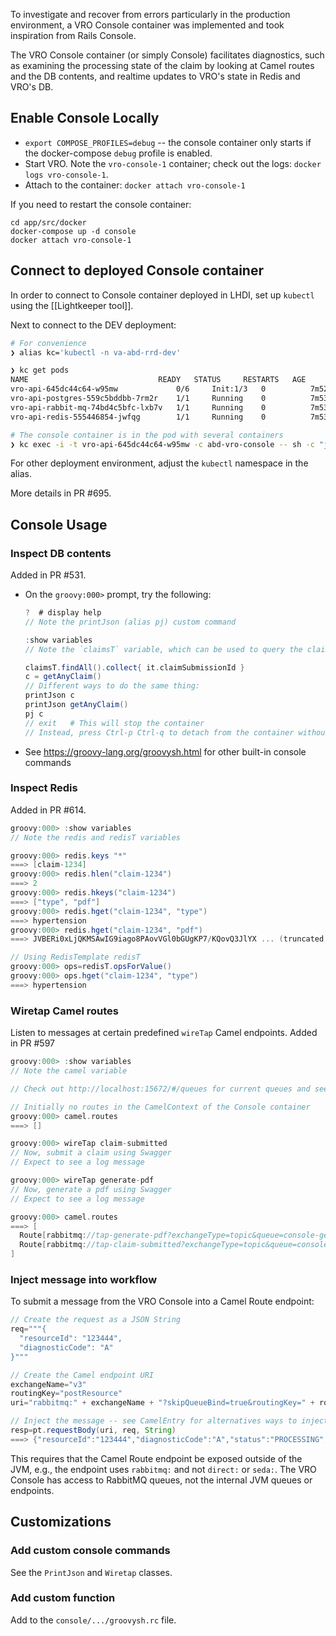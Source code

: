 To investigate and recover from errors particularly in the production environment, a VRO Console container was implemented and took inspiration from Rails Console.

The VRO Console container (or simply Console) facilitates diagnostics, such as examining the processing state of the claim by looking at Camel routes and the DB contents, and realtime updates to VRO's state in Redis and VRO's DB.

## Enable Console Locally

- `export COMPOSE_PROFILES=debug` -- the console container only starts if the docker-compose `debug` profile is enabled.
- Start VRO. Note the `vro-console-1` container; check out the logs: `docker logs vro-console-1`.
- Attach to the container: `docker attach vro-console-1`

If you need to restart the console container:
```
cd app/src/docker
docker-compose up -d console
docker attach vro-console-1
```

## Connect to deployed Console container
In order to connect to Console container deployed in LHDI, set up `kubectl` using the [[Lightkeeper tool]].

Next to connect to the DEV deployment:
```bash
# For convenience
❯ alias kc='kubectl -n va-abd-rrd-dev'

❯ kc get pods
NAME                             READY   STATUS     RESTARTS   AGE
vro-api-645dc44c64-w95mw             0/6     Init:1/3   0          7m52s
vro-api-postgres-559c5bddbb-7rm2r    1/1     Running    0          7m53s
vro-api-rabbit-mq-74bd4c5bfc-lxb7v   1/1     Running    0          7m53s
vro-api-redis-555446854-jwfqg        1/1     Running    0          7m53s

# The console container is in the pod with several containers
❯ kc exec -i -t vro-api-645dc44c64-w95mw -c abd-vro-console -- sh -c "java -jar vro-console.jar"
```

For other deployment environment, adjust the `kubectl` namespace in the alias.

More details in PR #695.

## Console Usage

### Inspect DB contents
Added in PR #531.
- On the `groovy:000>` prompt, try the following:
   ```groovy
   ?  # display help
   // Note the printJson (alias pj) custom command

   :show variables
   // Note the `claimsT` variable, which can be used to query the claims DB table

   claimsT.findAll().collect{ it.claimSubmissionId }
   c = getAnyClaim()
   // Different ways to do the same thing:
   printJson c
   printJson getAnyClaim()
   pj c
   // exit   # This will stop the container
   // Instead, press Ctrl-p Ctrl-q to detach from the container without stopping it
   ```
- See https://groovy-lang.org/groovysh.html for other built-in console commands

### Inspect Redis
Added in PR #614.
```groovy
groovy:000> :show variables
// Note the redis and redisT variables

groovy:000> redis.keys "*"
===> [claim-1234]
groovy:000> redis.hlen("claim-1234")
===> 2
groovy:000> redis.hkeys("claim-1234")
===> ["type", "pdf"]
groovy:000> redis.hget("claim-1234", "type")
===> hypertension
groovy:000> redis.hget("claim-1234", "pdf")
===> JVBERi0xLjQKMSAwIG9iago8PAovVGl0bGUgKP7/KQovQ3JlYX ... (truncated base64 encoding of the generated pdf)

// Using RedisTemplate redisT
groovy:000> ops=redisT.opsForValue()
groovy:000> ops.hget("claim-1234", "type")
===> hypertension
```

### Wiretap Camel routes
Listen to messages at certain predefined `wireTap` Camel endpoints.
Added in PR #597

```groovy
groovy:000> :show variables
// Note the camel variable

// Check out http://localhost:15672/#/queues for current queues and see how `console-*` queues are added as the following commands are run.

// Initially no routes in the CamelContext of the Console container
groovy:000> camel.routes
===> []

groovy:000> wireTap claim-submitted
// Now, submit a claim using Swagger
// Expect to see a log message

groovy:000> wireTap generate-pdf
// Now, generate a pdf using Swagger
// Expect to see a log message

groovy:000> camel.routes
===> [
  Route[rabbitmq://tap-generate-pdf?exchangeType=topic&queue=console-generate-pdf -> null],
  Route[rabbitmq://tap-claim-submitted?exchangeType=topic&queue=console-claim-submitted -> null]
]
```

### Inject message into workflow

To submit a message from the VRO Console into a Camel Route endpoint:
```groovy
// Create the request as a JSON String
req="""{
  "resourceId": "123444",
  "diagnosticCode": "A"
}"""

// Create the Camel endpoint URI
exchangeName="v3"
routingKey="postResource"
uri="rabbitmq:" + exchangeName + "?skipQueueBind=true&routingKey=" + routingKey

// Inject the message -- see CamelEntry for alternatives ways to inject
resp=pt.requestBody(uri, req, String)
===> {"resourceId":"123444","diagnosticCode":"A","status":"PROCESSING","reason":null}
```

This requires that the Camel Route endpoint be exposed outside of the JVM, e.g., the endpoint uses `rabbitmq:` and not `direct:` or `seda:`. The VRO Console has access to RabbitMQ queues, not the internal JVM queues or endpoints.

## Customizations

### Add custom console commands

See the `PrintJson` and `Wiretap` classes.

### Add custom function

Add to the `console/.../groovysh.rc` file.
